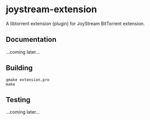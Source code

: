 
# joystream-extension

A libtorrent extension (plugin) for JoyStream BitTorrent extension.

## Documentation

...coming later...

## Building

```
qmake extension.pro
make
```

## Testing

...coming later...
